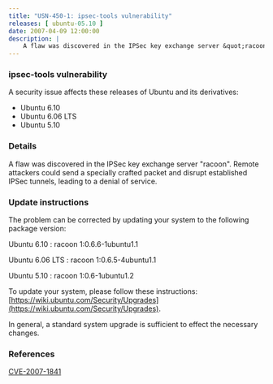 ```yaml
---
title: "USN-450-1: ipsec-tools vulnerability"
releases: [ ubuntu-05.10 ]
date: 2007-04-09 12:00:00
description: |
    A flaw was discovered in the IPSec key exchange server &quot;racoon&quot;.  Remote  attackers could send a specially crafted packet and disrupt established  IPSec tunnels, leading to a denial of service.
--- 
```

 
### ipsec-tools vulnerability

A security issue affects these releases of Ubuntu and its derivatives:

* Ubuntu 6.10
* Ubuntu 6.06 LTS
* Ubuntu 5.10

### Details

A flaw was discovered in the IPSec key exchange server &quot;racoon&quot;. Remote attackers could send a specially crafted packet and disrupt established IPSec tunnels, leading to a denial of service.

### Update instructions

The problem can be corrected by updating your system to the following package version:

Ubuntu 6.10
 : racoon <span>1:0.6.6-1ubuntu1.1</span>

Ubuntu 6.06 LTS
 : racoon <span>1:0.6.5-4ubuntu1.1</span>

Ubuntu 5.10
 : racoon <span>1:0.6-1ubuntu1.2</span>

To update your system, please follow these instructions: [https://wiki.ubuntu.com/Security/Upgrades](https://wiki.ubuntu.com/Security/Upgrades).

In general, a standard system upgrade is sufficient to effect the necessary changes.

### References

 [CVE-2007-1841](http://people.ubuntu.com/~ubuntu-security/cve/CVE-2007-1841)
 
